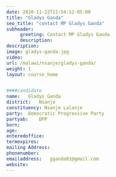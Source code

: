 ```yaml
---
date: 2020-11-22T11:54:12-05:00
title: "Gladys Ganda"
seo_title: "contact MP Gladys Ganda"
subheader:
     greeting: Contact MP Gladys Ganda
     description: 
description: 
image: gladys-ganda.jpg
video: 
url: /malawi/nsanje/gladys-ganda/
weight: 1
layout: course_home


####candidate
name:	Gladys Ganda
district:	Nsanje
constituency: Nsanje Lalanje
party:	Democratic Progressive Party
partyab:	DPP
born:
age: 
enteredoffice:	
termexpires:	
mailing Address:
phonenumber:	
emailaddress:	gganda01@gmail.com
website:	
---
```


